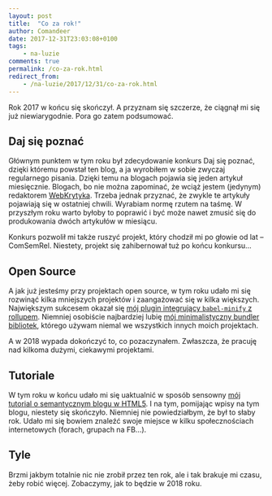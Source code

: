 ```yaml
---
layout: post
title:  "Co za rok!"
author: Comandeer
date: 2017-12-31T23:03:08+0100
tags: 
    - na-luzie
comments: true
permalink: /co-za-rok.html
redirect_from:
    - /na-luzie/2017/12/31/co-za-rok.html
---
```


Rok 2017 w końcu się skończył. A przyznam się szczerze, że ciągnął mi się już niewiarygodnie. Pora go zatem podsumować.

## Daj się poznać

Głównym punktem w tym roku był zdecydowanie konkurs Daj się poznać, dzięki któremu powstał ten blog, a ja wyrobiłem w sobie zwyczaj regularnego pisania. Dzięki temu na blogach pojawia się jeden artykuł miesięcznie. Blogach, bo nie można zapominać, że wciąż jestem (jedynym) redaktorem [WebKrytyka](https://www.webkrytyk.pl/). Trzeba jednak przyznać, że zwykle te artykuły pojawiają się w ostatniej chwili. Wyrabiam normę rzutem na taśmę. W przyszłym roku warto byłoby to poprawić i być może nawet zmusić się do produkowania dwóch artykułów w miesiącu.

Konkurs pozwolił mi także ruszyć projekt, który chodził mi po głowie od lat – ComSemRel. Niestety, projekt się zahibernował tuż po końcu konkursu…

## Open Source

A jak już jesteśmy przy projektach open source, w tym roku udało mi się rozwinąć kilka mniejszych projektów i zaangażować się w kilka większych. Największym sukcesem okazał się [mój plugin integrujący `babel-minify` z rollupem](https://github.com/Comandeer/rollup-plugin-babel-minify). Niemniej osobiście najbardziej lubię [mój minimalistyczny bundler bibliotek](https://github.com/Comandeer/rollup-lib-bundler), którego używam niemal we wszystkich innych moich projektach.

A w 2018 wypada dokończyć to, co pozaczynałem. Zwłaszcza, że pracuję nad kilkoma dużymi, ciekawymi projektami.

## Tutoriale

W tym roku w końcu udało mi się uaktualnić w sposób sensowny [mój tutorial o semantycznym blogu w HTML5](https://tutorials.comandeer.pl/html5-blog.html). I na tym, pomijając wpisy na tym blogu, niestety się skończyło. Niemniej nie powiedziałbym, że był to słaby rok. Udało mi się bowiem znaleźć swoje miejsce w kilku społecznościach internetowych (forach, grupach na FB…).

## Tyle

Brzmi jakbym totalnie nic nie zrobił przez ten rok, ale i tak brakuje mi czasu, żeby robić więcej. Zobaczymy, jak to będzie w 2018 roku.
